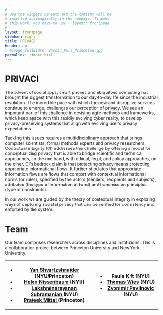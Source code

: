 ```yaml
---
#
# Use the widgets beneath and the content will be
# inserted automagically in the webpage. To make
# this work, you have to use › layout: frontpage
#
layout: frontpage
sidebar: right
title: PRIVACI
header: no
  #image_fullwidth: Nassau_Hall_Princeton.jpg
permalink: /index.html
---
```

<p/>

# PRIVACI

The advent of social apps, smart phones and ubiquitous computing has brought the biggest transformation to our day-to-day life since the industrial revolution. The incredible pace with which the new and disruptive services continue to emerge, challenges our perception of privacy. We see an important part of this challenge in devising agile methods and frameworks, which keep apace with this rapidly evolving cyber reality, to develop  privacy-preserving systems that align with evolving user’s privacy expectations.

Tackling this issues requires a multidisciplinary approach that brings computer scientists, formal methods experts and privacy researchers. Contextual integrity (CI) addresses this challenge by offering a model for conceptualizing privacy that is able to bridge scientific and technical approaches, on the one hand, with ethical, legal, and policy approaches, on the other. CI's bedrock claim is that protecting privacy means protecting appropriate informational flows. It further stipulates that appropriate information flows are flows that comport with contextual informational norms (or rules), specified by the actors (senders, recipients and subjects), attributes (the type of information at hand) and transmission principles (type of constraints).

In our work we are guided by the theory of contextual integrity in exploring ways of capturing societal privacy that can be verified for consistency and enforced by the system.


# Team

Our team comprises researchers across disciplines and institutions.
This is a collaboration project between Princeton University and New York University.

<table style="width:100%">
  <tr>
    <th>
    <ul>
    <li><a href="http://yansh.github.io">Yan Shvartzshnaider</a> (NYU/Princeton)</li>
    <li><a href="http://www.nyu.edu/projects/nissenbaum/">Helen Nissenbaum</a> (NYU) </li>
    <li><a href="http://cs.nyu.edu/~lakshmi/Lakshmi/Home.html">Lakshminarayanan Subramanian </a>(NYU) </li>
    <li><a href="http://www.princeton.edu/~pmittal/index.html">Prateek Mittal </a>(Princeton) </li>
    </ul>
    </th>
    <th>
    <ul>    
    <li><a href="">Paula Kift</a> (NYU) </li>
    <li><a href="http://cs.nyu.edu/wies/">Thomas Wies</a> (NYU) </li>
    <li><a href="https://wp.nyu.edu/zvonimir/">Zvonimir Pavlinovic</a> (NYU) </li>
    </ul>
   </th>
  </tr>  
</table>

<!-- * [Yan Shvartzshnaider](http://yansh.github.io) (NYU/Princeton)
* [Helen Nissenbaum](http://www.nyu.edu/projects/nissenbaum/)(NYU)
* [Lakshminarayanan Subramanian](http://cs.nyu.edu/~lakshmi/Lakshmi/Home.html) (NYU)

* [Prateek Mittal](http://www.princeton.edu/~pmittal/index.html) (Princeton)
* Paula Kift (NYU)
* [Thomas Wies](http://cs.nyu.edu/wies/) (NYU)
* [Zvonimir Pavlinovic](https://wp.nyu.edu/zvonimir/) (NYU) -->
